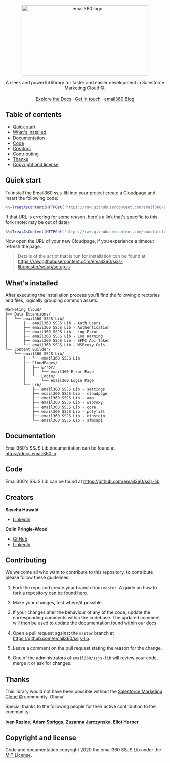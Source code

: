 <p align="center">
  <a href="https://email360.io/">
    <img src="https://blog.email360.io/images/logo_dark.png" alt="email360 logo" width="400" height="223">
  </a>
</p>
<p align="center">
  A sleek and powerful library for faster and easier development in Salesforce Marketing Cloud ©.
  <br>
  <br>
  <a href="https://docs.email360.io/">Explore the Docs</a>
  ·
  <a href="https://email360.io/#contact">Get in touch</a>
  ·
  <a href="https://blog.email360.io/">email360 Blog</a>
</p>


## Table of contents

- [Quick start](#quick-start)
- [What's installed](#whats-installed)
- [Documentation](#documentation)
- [Code](#code)
- [Creators](#creators)
- [Contributing](#contributing)
- [Thanks](#thanks)
- [Copyright and license](#copyright-and-license)


## Quick start

To install the Email360 ssjs-lib into your project create a Cloudpage and insert the following code:

```javascript
%%=TreatAsContent(HTTPGet('https://raw.githubusercontent.com/email360/ssjs-lib/master/setup/setup.js'))=%%
```
If that URL is erroring for some reason, here's a link that's specific to this fork (note: may be out of date)
```javascript
%%=TreatAsContent(HTTPGet('https://raw.githubusercontent.com/coastalcloud/ssjs-lib/master/setup/setup.js'))=%%
```

Now open the URL of your new Cloudpage, if you experience a timeout refresh the page.

> Details of the script that is run for installation can be found at <https://raw.githubusercontent.com/email360/ssjs-lib/master/setup/setup.js>


## What's installed

After executing the installation process you'll find the following directories and files, logically grouping common assets. 
```text
Marketing Cloud/
├── Data Extensions/
│   └── email360 SSJS Lib/
│       ├── email360 SSJS Lib - Auth Users
│       ├── email360 SSJS Lib - Authentication
│       ├── email360 SSJS Lib - Log Error
│       ├── email360 SSJS Lib - Log Warning
│       ├── email360 SSJS Lib - SFMC Api Token
│       └── email360 SSJS Lib - WSProxy Cols
└── Content Builder/
    └── email360 SSJS Lib/
        │   └── email360 SSJS Lib
        ├── CloudPages/
        │   ├── Error/
        │   │   └── email360 Error Page
        │   └── Login/
        │       └── email360 Login Page
        └── Lib/
            ├── email360 SSJS Lib - settings
            ├── email360 SSJS Lib - cloudpage
            ├── email360 SSJS Lib - amp
            ├── email360 SSJS Lib - wsproxy
            ├── email360 SSJS Lib - core
            ├── email360 SSJS Lib - polyfill
            ├── email360 SSJS Lib - einstein
            └── email360 SSJS Lib - sfmcapi
```


## Documentation

Email360's SSJS Lib documentation can be found at <https://docs.email360.io>

## Code

Email360's SSJS Lib can be found at <https://github.com/email360/ssjs-lib>

## Creators

**Sascha Huwald**

- [LinkedIn](https://www.linkedin.com/in/sascha-huwald/)

**Colin Pringle-Wood**

- [GitHub](https://github.com/colins44)
- [LinkedIn](https://www.linkedin.com/in/colin-pringle-wood-49194053/)

## Contributing

We welcome all who want to contribute to this repository, to contribute please follow these guidelines.

1. Fork the repo and create your branch from `master`. A guide on how to fork a repository can be found [here](https://help.github.com/articles/fork-a-repo/).

2. Make your changes, test where/if possible.

3. If your changes alter the behaviour of any of the code, update the corresponding comments within the codebase. The updated comment will then be used to update the documentation found within our [docs](https://docs.email360.io)

4. Open a pull request against the `master` branch at https://github.com/email360/ssjs-lib.

5. Leave a comment on the pull request stating the reason for the change.

5. One of the administrators of `email360/ssjs-lib` will review your code, merge it or ask for changes.

## Thanks

This library would not have been possible without the [Salesforce Marketing Cloud ©](https://www.salesforce.com/products/marketing-cloud/) community. Ohana!


Special thanks to the following people for their active contribution to the community: 

**[Ivan Razine](https://www.linkedin.com/in/ivanrazine/)**, 
**[Adam Spriggs](https://www.linkedin.com/in/adamspriggs/)**, 
**[Zuzanna Jarczynska](https://www.linkedin.com/in/zuzannajarczynska/)**,
**[Eliot Harper](https://www.linkedin.com/in/eliot/)**


## Copyright and license

Code and documentation copyright 2020 the email360 SSJS Lib under the [MIT License](https://github.com/email360/ssjs-lib/blob/master/LICENSE).
